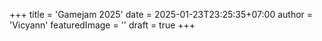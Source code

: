 +++
title = 'Gamejam 2025'
date = 2025-01-23T23:25:35+07:00
author = 'Vicyann'
featuredImage = ''
draft = true
+++
